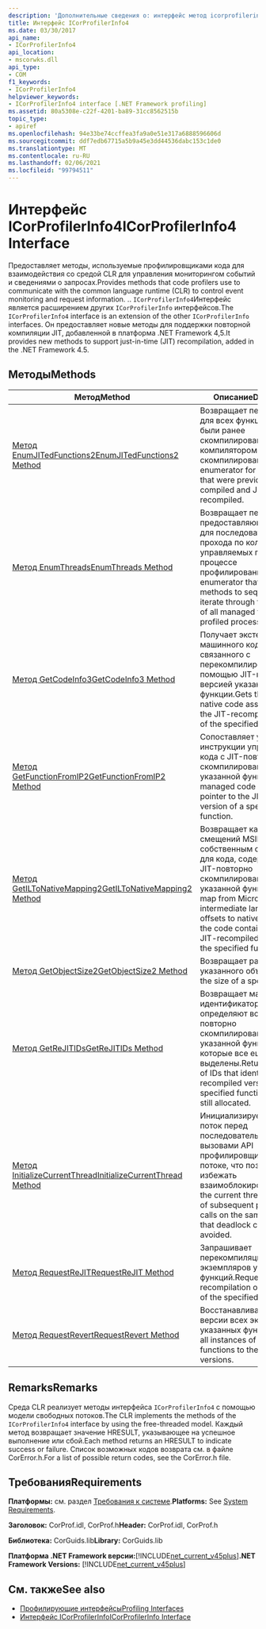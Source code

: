 ```yaml
---
description: 'Дополнительные сведения о: интерфейс метод icorprofilerinfo4'
title: Интерфейс ICorProfilerInfo4
ms.date: 03/30/2017
api_name:
- ICorProfilerInfo4
api_location:
- mscorwks.dll
api_type:
- COM
f1_keywords:
- ICorProfilerInfo4
helpviewer_keywords:
- ICorProfilerInfo4 interface [.NET Framework profiling]
ms.assetid: 80a5308e-c22f-4201-ba89-31cc8562515b
topic_type:
- apiref
ms.openlocfilehash: 94e33be74ccffea3fa9a0e51e317a6888596606d
ms.sourcegitcommit: ddf7edb67715a5b9a45e3dd44536dabc153c1de0
ms.translationtype: MT
ms.contentlocale: ru-RU
ms.lasthandoff: 02/06/2021
ms.locfileid: "99794511"
---
```

# <a name="icorprofilerinfo4-interface"></a><span data-ttu-id="3f1c6-103">Интерфейс ICorProfilerInfo4</span><span class="sxs-lookup"><span data-stu-id="3f1c6-103">ICorProfilerInfo4 Interface</span></span>

<span data-ttu-id="3f1c6-104">Предоставляет методы, используемые профилировщиками кода для взаимодействия со средой CLR для управления мониторингом событий и сведениями о запросах.</span><span class="sxs-lookup"><span data-stu-id="3f1c6-104">Provides methods that code profilers use to communicate with the common language runtime (CLR) to control event monitoring and request information.</span></span> <span data-ttu-id="3f1c6-105">.</span><span class="sxs-lookup"><span data-stu-id="3f1c6-105">.</span></span> <span data-ttu-id="3f1c6-106">`ICorProfilerInfo4`Интерфейс является расширением других `ICorProfilerInfo` интерфейсов.</span><span class="sxs-lookup"><span data-stu-id="3f1c6-106">The `ICorProfilerInfo4` interface is an extension of the other `ICorProfilerInfo` interfaces.</span></span> <span data-ttu-id="3f1c6-107">Он предоставляет новые методы для поддержки повторной компиляции JIT, добавленной в платформа .NET Framework 4,5.</span><span class="sxs-lookup"><span data-stu-id="3f1c6-107">It provides new methods to support just-in-time (JIT) recompilation, added in the .NET Framework 4.5.</span></span>  
  
## <a name="methods"></a><span data-ttu-id="3f1c6-108">Методы</span><span class="sxs-lookup"><span data-stu-id="3f1c6-108">Methods</span></span>  
  
|<span data-ttu-id="3f1c6-109">Метод</span><span class="sxs-lookup"><span data-stu-id="3f1c6-109">Method</span></span>|<span data-ttu-id="3f1c6-110">Описание</span><span class="sxs-lookup"><span data-stu-id="3f1c6-110">Description</span></span>|  
|------------|-----------------|  
|[<span data-ttu-id="3f1c6-111">Метод EnumJITedFunctions2</span><span class="sxs-lookup"><span data-stu-id="3f1c6-111">EnumJITedFunctions2 Method</span></span>](icorprofilerinfo4-enumjitedfunctions2-method.md)|<span data-ttu-id="3f1c6-112">Возвращает перечислитель для всех функций, которые были ранее скомпилированы JIT-компилятором и повторно скомпилированы.</span><span class="sxs-lookup"><span data-stu-id="3f1c6-112">Returns an enumerator for all functions that were previously JIT-compiled and JIT-recompiled.</span></span>|  
|[<span data-ttu-id="3f1c6-113">Метод EnumThreads</span><span class="sxs-lookup"><span data-stu-id="3f1c6-113">EnumThreads Method</span></span>](icorprofilerinfo4-enumthreads-method.md)|<span data-ttu-id="3f1c6-114">Возвращает перечислитель, предоставляющий методы для последовательного прохода по коллекции всех управляемых потоков в процессе профилирования.</span><span class="sxs-lookup"><span data-stu-id="3f1c6-114">Gets an enumerator that provides methods to sequentially iterate through the collection of all managed threads in the profiled process.</span></span>|  
|[<span data-ttu-id="3f1c6-115">Метод GetCodeInfo3</span><span class="sxs-lookup"><span data-stu-id="3f1c6-115">GetCodeInfo3 Method</span></span>](icorprofilerinfo4-getcodeinfo3-method.md)|<span data-ttu-id="3f1c6-116">Получает экстенты машинного кода, связанного с перекомпилированной с помощью JIT-компилятора версией указанной функции.</span><span class="sxs-lookup"><span data-stu-id="3f1c6-116">Gets the extents of native code associated with the JIT-recompiled version of the specified function.</span></span>|  
|[<span data-ttu-id="3f1c6-117">Метод GetFunctionFromIP2</span><span class="sxs-lookup"><span data-stu-id="3f1c6-117">GetFunctionFromIP2 Method</span></span>](icorprofilerinfo4-getfunctionfromip2-method.md)|<span data-ttu-id="3f1c6-118">Сопоставляет указатель инструкции управляемого кода с JIT-повторно скомпилированной версией указанной функции.</span><span class="sxs-lookup"><span data-stu-id="3f1c6-118">Maps a managed code instruction pointer to the JIT-recompiled version of a specified function.</span></span>|  
|[<span data-ttu-id="3f1c6-119">Метод GetILToNativeMapping2</span><span class="sxs-lookup"><span data-stu-id="3f1c6-119">GetILToNativeMapping2 Method</span></span>](icorprofilerinfo4-getiltonativemapping2-method.md)|<span data-ttu-id="3f1c6-120">Возвращает карту из смещений MSIL к собственным смещениям для кода, содержащегося в JIT-повторно скомпилированной версии указанной функции.</span><span class="sxs-lookup"><span data-stu-id="3f1c6-120">Gets a map from Microsoft intermediate language (MSIL) offsets to native offsets for the code contained in the JIT-recompiled version of the specified function .</span></span>|  
|[<span data-ttu-id="3f1c6-121">Метод GetObjectSize2</span><span class="sxs-lookup"><span data-stu-id="3f1c6-121">GetObjectSize2 Method</span></span>](icorprofilerinfo4-getobjectsize2-method.md)|<span data-ttu-id="3f1c6-122">Возвращает размер указанного объекта.</span><span class="sxs-lookup"><span data-stu-id="3f1c6-122">Returns the size of a specified object.</span></span>|  
|[<span data-ttu-id="3f1c6-123">Метод GetReJITIDs</span><span class="sxs-lookup"><span data-stu-id="3f1c6-123">GetReJITIDs Method</span></span>](icorprofilerinfo4-getrejitids-method.md)|<span data-ttu-id="3f1c6-124">Возвращает массив идентификаторов, которые определяют все все повторно скомпилированные версии указанной функции, которые все еще выделены.</span><span class="sxs-lookup"><span data-stu-id="3f1c6-124">Returns an array of IDs that identify all JIT-recompiled versions of the specified function that are still allocated.</span></span>|  
|[<span data-ttu-id="3f1c6-125">Метод InitializeCurrentThread</span><span class="sxs-lookup"><span data-stu-id="3f1c6-125">InitializeCurrentThread Method</span></span>](icorprofilerinfo4-initializecurrentthread-method.md)|<span data-ttu-id="3f1c6-126">Инициализирует текущий поток перед последовательными вызовами API профилировщика в том же потоке, что позволяет избежать взаимоблокировки.</span><span class="sxs-lookup"><span data-stu-id="3f1c6-126">Initializes the current thread in advance of subsequent profiler API calls on the same thread, so that deadlock can be avoided.</span></span>|  
|[<span data-ttu-id="3f1c6-127">Метод RequestReJIT</span><span class="sxs-lookup"><span data-stu-id="3f1c6-127">RequestReJIT Method</span></span>](icorprofilerinfo4-requestrejit-method.md)|<span data-ttu-id="3f1c6-128">Запрашивает перекомпиляцию JIT всех экземпляров указанных функций.</span><span class="sxs-lookup"><span data-stu-id="3f1c6-128">Requests a JIT recompilation of all instances of the specified functions.</span></span>|  
|[<span data-ttu-id="3f1c6-129">Метод RequestRevert</span><span class="sxs-lookup"><span data-stu-id="3f1c6-129">RequestRevert Method</span></span>](icorprofilerinfo4-requestrevert-method.md)|<span data-ttu-id="3f1c6-130">Восстанавливает исходные версии всех экземпляров указанных функций.</span><span class="sxs-lookup"><span data-stu-id="3f1c6-130">Reverts all instances of the specified functions to their original versions.</span></span>|  
  
## <a name="remarks"></a><span data-ttu-id="3f1c6-131">Remarks</span><span class="sxs-lookup"><span data-stu-id="3f1c6-131">Remarks</span></span>  

 <span data-ttu-id="3f1c6-132">Среда CLR реализует методы интерфейса `ICorProfilerInfo4` с помощью модели свободных потоков.</span><span class="sxs-lookup"><span data-stu-id="3f1c6-132">The CLR implements the methods of the `ICorProfilerInfo4` interface by using the free-threaded model.</span></span> <span data-ttu-id="3f1c6-133">Каждый метод возвращает значение HRESULT, указывающее на успешное выполнение или сбой.</span><span class="sxs-lookup"><span data-stu-id="3f1c6-133">Each method returns an HRESULT to indicate success or failure.</span></span> <span data-ttu-id="3f1c6-134">Список возможных кодов возврата см. в файле CorError.h.</span><span class="sxs-lookup"><span data-stu-id="3f1c6-134">For a list of possible return codes, see the CorError.h file.</span></span>  
  
## <a name="requirements"></a><span data-ttu-id="3f1c6-135">Требования</span><span class="sxs-lookup"><span data-stu-id="3f1c6-135">Requirements</span></span>  

 <span data-ttu-id="3f1c6-136">**Платформы:** см. раздел [Требования к системе](../../get-started/system-requirements.md).</span><span class="sxs-lookup"><span data-stu-id="3f1c6-136">**Platforms:** See [System Requirements](../../get-started/system-requirements.md).</span></span>  
  
 <span data-ttu-id="3f1c6-137">**Заголовок:** CorProf.idl, CorProf.h</span><span class="sxs-lookup"><span data-stu-id="3f1c6-137">**Header:** CorProf.idl, CorProf.h</span></span>  
  
 <span data-ttu-id="3f1c6-138">**Библиотека:** CorGuids.lib</span><span class="sxs-lookup"><span data-stu-id="3f1c6-138">**Library:** CorGuids.lib</span></span>  
  
 <span data-ttu-id="3f1c6-139">**Платформа .NET Framework версии:**[!INCLUDE[net_current_v45plus](../../../../includes/net-current-v45plus-md.md)]</span><span class="sxs-lookup"><span data-stu-id="3f1c6-139">**.NET Framework Versions:** [!INCLUDE[net_current_v45plus](../../../../includes/net-current-v45plus-md.md)]</span></span>  
  
## <a name="see-also"></a><span data-ttu-id="3f1c6-140">См. также</span><span class="sxs-lookup"><span data-stu-id="3f1c6-140">See also</span></span>

- [<span data-ttu-id="3f1c6-141">Профилирующие интерфейсы</span><span class="sxs-lookup"><span data-stu-id="3f1c6-141">Profiling Interfaces</span></span>](profiling-interfaces.md)
- [<span data-ttu-id="3f1c6-142">Интерфейс ICorProfilerInfo</span><span class="sxs-lookup"><span data-stu-id="3f1c6-142">ICorProfilerInfo Interface</span></span>](icorprofilerinfo-interface.md)
